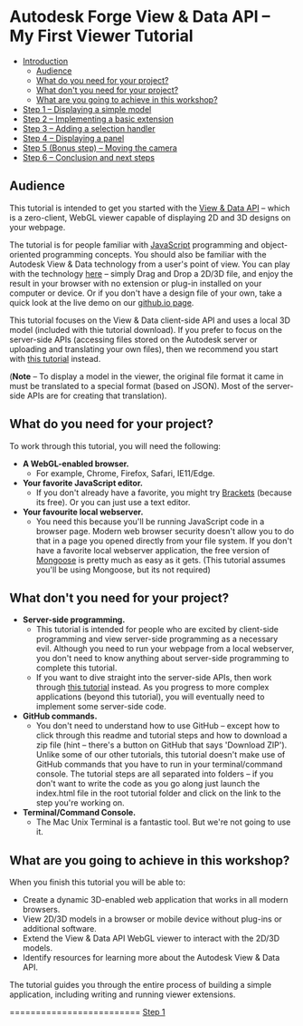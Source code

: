 <a name="Introduction"></a>
# Autodesk Forge View & Data API &ndash; My First Viewer Tutorial

* [Introduction](#Introduction)
  - [Audience](#Audience)
  - [What do you need for your project?](#WhatDoYouNeed)
  - [What don't you need for your project?](#WhatDontYouNeed)
  - [What are you going to achieve in this workshop?](#WhatAreYouGoingToAchieve)
* [Step 1 &ndash; Displaying a simple model](step-1.md)
* [Step 2 &ndash; Implementing a basic extension](step-2.md)
* [Step 3 &ndash; Adding a selection handler](step-3.md)
* [Step 4 &ndash; Displaying a panel](step-4.md)
* [Step 5 (Bonus step) &ndash; Moving the camera](step-5.md)
* [Step 6 &ndash; Conclusion and next steps](step-6.md)




<a name="Audience"></a>
## Audience

This tutorial is intended to get you started with the [View & Data API](https://developer.autodesk.com) &ndash; which is a zero-client, WebGL viewer capable of displaying 2D and 3D designs on your webpage.

The tutorial is for people familiar with [JavaScript](http://www.ecma-international.org/publications/standards/Ecma-262.htm) programming and object-oriented programming concepts.
You should also be familiar with the Autodesk View & Data technology from a user's point of view. You can play with the technology [here](https://360.autodesk.com/viewer) &ndash; simply Drag and Drop a 2D/3D file,
and enjoy the result in your browser with no extension or plug-in installed on your computer or device. Or if you don't have a design file of your own, take a quick look at the live demo on our [github.io page](http://developer-autodesk.github.io/).

This tutorial focuses on the View & Data client-side API and uses a local 3D model (included with thie tutorial download). If you prefer to focus on the server-side APIs (accessing files stored on the Autodesk server or uploading and translating your own files), then we recommend you start with [this tutorial](https://github.com/Developer-Autodesk/tutorial-getting.started-view.and.data) instead.

(**Note** &ndash; To display a model in the viewer, the original file format it came in must be translated to a special format (based on JSON). Most of the server-side APIs are for creating that translation).


<a name="WhatDoYouNeed"></a>
## What do you need for your project?

To work through this tutorial, you will need the following:

* **A WebGL-enabled browser.**
  - For example, Chrome, Firefox, Safari, IE11/Edge.
* **Your favorite JavaScript editor.**
	- If you don't already have a favorite, you might try [Brackets](http://brackets.io/) (because its free). Or you can just use a text editor.
* **Your favourite local webserver.**
  - You need this because you'll be running JavaScript code in a browser page. Modern web browser security doesn't allow you to do that in a page you opened directly from your file system. If you don't have a favorite local webserver application, the free version of [Mongoose](https://www.cesanta.com/products) is pretty much as easy as it gets. (This tutorial assumes you'll be using Mongoose, but its not required)

<a name="WhatDontYouNeed"></a>
## What don't you need for your project?

* **Server-side programming.**
  - This tutorial is intended for people who are excited by client-side programming and view server-side programming as a necessary evil. Although you need to run your webpage from a local webserver, you don't need to know anything about server-side programming to complete this tutorial.
  - If you want to dive straight into the server-side APIs, then work through [this tutorial](https://github.com/Developer-Autodesk/tutorial-getting.started-view.and.data) instead. As you progress to more complex applications (beyond this tutorial), you will eventually need to implement some server-side code.
* **GitHub commands.**
  - You don't need to understand how to use GitHub &ndash; except how to click through this readme and tutorial steps and how to download a zip file (hint &ndash; there's a button on GitHub that says 'Download ZIP'). Unlike some of our other tutorials, this tutorial doesn't make use of GitHub commands that you have to run in your terminal/command console. The tutorial steps are all separated into folders &ndash; if you don't want to write the code as you go along just launch the index.html file in the root tutorial folder and click on the link to the step you're working on.
* **Terminal/Command Console.**
  - The Mac Unix Terminal is a fantastic tool. But we're not going to use it.


<a name="WhatAreYouGoingToAchieve"></a>
## What are you going to achieve in this workshop?

When you finish this tutorial you will be able to:

- Create a dynamic 3D-enabled web application that works in all modern browsers.
- View 2D/3D models in a browser or mobile device without plug-ins or additional software.
- Extend the View & Data API WebGL viewer to interact with the 2D/3D models.
- Identify resources for learning more about the Autodesk View & Data API.

The tutorial guides you through the entire process of building a simple application, including writing and running viewer extensions.


=========================
[Step 1](step-1.md)